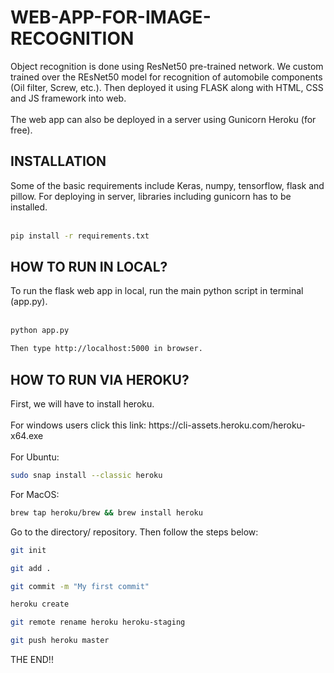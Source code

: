 # WEB-APP-FOR-IMAGE-RECOGNITION

Object recognition is done using ResNet50 pre-trained network. We custom trained over the REsNet50 model for recognition of automobile components (Oil filter, Screw, etc.). Then deployed it using FLASK along with HTML, CSS and JS framework into web. <br><br>
The web app can also be deployed in a server using Gunicorn Heroku (for free). <br>
<h2>INSTALLATION</h2>
Some of the basic requirements include Keras, numpy, tensorflow, flask and pillow. For deploying in server, libraries including gunicorn has to be installed. <br><br>

```sh
pip install -r requirements.txt
```
<h2>HOW TO RUN IN LOCAL?</h2>
To run the flask web app in local, run the main python script in terminal (app.py).<br><br>

```sh
python app.py
```
```sh
Then type http://localhost:5000 in browser. 
```
<h2>HOW TO RUN VIA HEROKU?</h2>
First, we will have to install heroku. <br><br>
For windows users click this link: https://cli-assets.heroku.com/heroku-x64.exe <br><br>
For Ubuntu: 

```sh
sudo snap install --classic heroku
```

For MacOS:

```sh
brew tap heroku/brew && brew install heroku
```

Go to the directory/ repository. Then follow the steps below:
```sh
git init
```
```sh
git add .
```
```sh
git commit -m "My first commit"
```
```sh
heroku create
```
```sh
git remote rename heroku heroku-staging
```
```sh
git push heroku master
```

THE END!!
